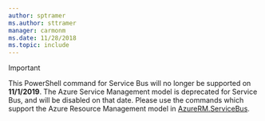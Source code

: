 ```yaml
---
author: sptramer
ms.author: sttramer
manager: carmonm
ms.date: 11/28/2018
ms.topic: include
---
```

> [!IMPORTANT]
> 
> This PowerShell command for Service Bus will no longer be supported on __11/1/2019__. The Azure Service Management model is deprecated for Service Bus,
> and will be disabled on that date. Please use the commands which support the Azure Resource Management model in [AzureRM.ServiceBus](https://docs.microsoft.com/en-us/powershell/module/azurerm.servicebus).

